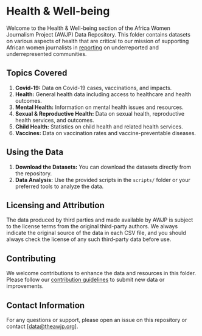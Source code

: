# Health & Well-being

Welcome to the Health & Well-being section of the Africa Women Journalism Project (AWJP) Data Repository. This folder contains datasets on various aspects of health that are critical to our mission of supporting African women journalists in [reporting](https://theawjp.org/stories/) on underreported and underrepresented communities.

## Topics Covered

1. **Covid-19:** Data on Covid-19 cases, vaccinations, and impacts.
2. **Health:** General health data including access to healthcare and health outcomes.
3. **Mental Health:** Information on mental health issues and resources.
4. **Sexual & Reproductive Health:** Data on sexual health, reproductive health services, and outcomes.
5. **Child Health:** Statistics on child health and related health services.
6. **Vaccines:** Data on vaccination rates and vaccine-preventable diseases.

## Using the Data

1. **Download the Datasets:** You can download the datasets directly from the repository.
2. **Data Analysis:** Use the provided scripts in the `scripts/` folder or your preferred tools to analyze the data.

## Licensing and Attribution
The data produced by third parties and made available by AWJP is subject to the license terms from the original third-party authors. We always indicate the original source of the data in each CSV file, and you should always check the license of any such third-party data before use.

## Contributing
We welcome contributions to enhance the data and resources in this folder. Please follow our [contribution guidelines](https://github.com/AWJP/AWJP-data/blob/main/CONTRIBUTING.md) to submit new data or improvements.

## Contact Information
For any questions or support, please open an issue on this repository or contact [data@theawjp.org].
